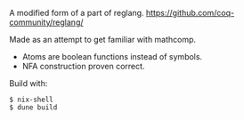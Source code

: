 A modified form of a part of reglang.
https://github.com/coq-community/reglang/

Made as an attempt to get familiar with mathcomp.

 - Atoms are boolean functions instead of symbols.
 - NFA construction proven correct.

Build with:

```
$ nix-shell
$ dune build
```
